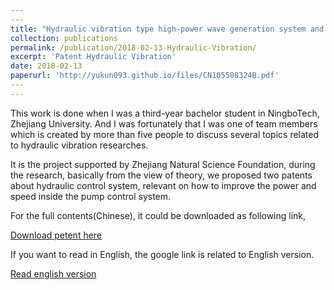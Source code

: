 ```yaml
---
​---
title: "Hydraulic vibration type high-power wave generation system and control method thereof"
collection: publications
permalink: /publication/2018-02-13-Hydraulic-Vibration/
excerpt: 'Patent Hydraulic Vibration'
date: 2018-02-13
paperurl: 'http://yukun093.github.io/files/CN105508324B.pdf'
​---
---
```


This work is done when I was a third-year bachelor student in NingboTech, Zhejiang University. And I was fortunately that I was one of team members which is created by more than five people to discuss several topics related to hydraulic vibration researches.

It is the project supported by Zhejiang Natural Science Foundation, during the research, basically from the view of theory, we proposed two patents about hydraulic control system, relevant on how to improve the power and speed inside the pump control system.

For the full contents(Chinese), it could be downloaded as following link,

[Download petent here](http://academicpages.github.io/files/CN105508324B.pdf)

If you want to read in English, the google link is related to English version.

[Read english version](https://patents.google.com/patent/CN105508324B/en)
